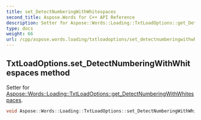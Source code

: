 ```yaml
---
title: set_DetectNumberingWithWhitespaces
second_title: Aspose.Words for C++ API Reference
description: Setter for Aspose::Words::Loading::TxtLoadOptions::get_DetectNumberingWithWhitespaces. 
type: docs
weight: 66
url: /cpp/aspose.words.loading/txtloadoptions/set_detectnumberingwithwhitespaces/
---
```

## TxtLoadOptions.set_DetectNumberingWithWhitespaces method


Setter for [Aspose::Words::Loading::TxtLoadOptions::get_DetectNumberingWithWhitespaces](../get_detectnumberingwithwhitespaces/).

```cpp
void Aspose::Words::Loading::TxtLoadOptions::set_DetectNumberingWithWhitespaces(bool value)
```

